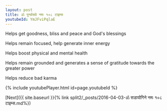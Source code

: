 ```yaml
---
layout: post
title: ॐ पुनर्वसवे नमः १०८ टाइम्स
youtubeId: YmJFviPqlaE
---
```

 
 
Helps get goodness, bliss and peace and God's blessings
 
Helps remain focused, help generate inner energy 
 
Helps boost physical and mental health 
 
Helps remain grounded and generates a sense of gratitude towards the greater power 
 
Helps reduce bad karma
 
 
 
 


{% include youtubePlayer.html id=page.youtubeId %}
 
[Next]({{ site.baseurl }}{% link  split2/_posts/2016-04-03-ॐ सडायोगिने नमः १०८ टाइम्स.md%})
 
